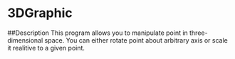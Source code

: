 # 3DGraphic
##Description
This program allows you to manipulate point in three-dimensional space. You can either rotate point about arbitrary axis
or scale it realitive to a given point.





